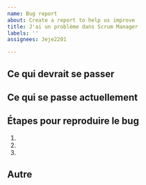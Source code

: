```yaml
---
name: Bug report
about: Create a report to help us improve
title: J'ai un problème dans Scrum Manager
labels: ''
assignees: Jeje2201

---
```


## Ce qui devrait se passer


## Ce qui se passe actuellement


## Étapes pour reproduire le bug

  1.
  1.
  1.

## Autre

